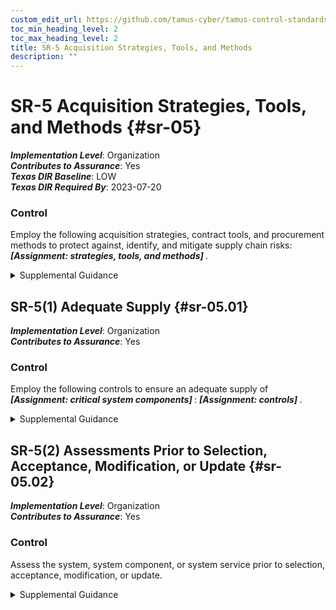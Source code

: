 ```yaml
---
custom_edit_url: https://github.com/tamus-cyber/tamus-control-standards/tree/main/content/tamus.edu/TAMUS_profile.yaml
toc_min_heading_level: 2
toc_max_heading_level: 2
title: SR-5 Acquisition Strategies, Tools, and Methods
description: ""
---
```


# SR-5 Acquisition Strategies, Tools, and Methods {#sr-05}

_**Implementation Level**_: Organization\
_**Contributes to Assurance**_: Yes\
_**Texas DIR Baseline**_: LOW\
_**Texas DIR Required By**_: 2023-07-20

### Control

Employ the following acquisition strategies, contract tools, and procurement methods to protect against, identify, and mitigate supply chain risks: <strong title="sr-05_odp"> <em>[Assignment: strategies, tools, and methods]</em> </strong>.


<details><summary>Supplemental Guidance</summary>The use of the acquisition process provides an important vehicle to protect the supply chain. There are many useful tools and techniques available, including obscuring the end use of a system or system component, using blind or filtered buys, requiring tamper-evident packaging, or using trusted or controlled distribution. The results from a supply chain risk assessment can guide and inform the strategies, tools, and methods that are most applicable to the situation. Tools and techniques may provide protections against unauthorized production, theft, tampering, insertion of counterfeits, insertion of malicious software or backdoors, and poor development practices throughout the system development life cycle. Organizations also consider providing incentives for suppliers who implement controls, promote transparency into their processes and security and privacy practices, provide contract language that addresses the prohibition of tainted or counterfeit components, and restrict purchases from untrustworthy suppliers. Organizations consider providing training, education, and awareness programs for personnel regarding supply chain risk, available mitigation strategies, and when the programs should be employed. Methods for reviewing and protecting development plans, documentation, and evidence are commensurate with the security and privacy requirements of the organization. Contracts may specify documentation protection requirements.</details>


## SR-5(1) Adequate Supply {#sr-05.01}

_**Implementation Level**_: Organization\
_**Contributes to Assurance**_: Yes

### Control

Employ the following controls to ensure an adequate supply of <strong title="sr-05.01_odp.02"> <em>[Assignment: critical system components]</em> </strong>: <strong title="sr-05.01_odp.01"> <em>[Assignment: controls]</em> </strong>.


<details><summary>Supplemental Guidance</summary>Adversaries can attempt to impede organizational operations by disrupting the supply of critical system components or corrupting supplier operations. Organizations may track systems and component mean time to failure to mitigate the loss of temporary or permanent system function. Controls to ensure that adequate supplies of critical system components include the use of multiple suppliers throughout the supply chain for the identified critical components, stockpiling spare components to ensure operation during mission-critical times, and the identification of functionally identical or similar components that may be used, if necessary.</details>


## SR-5(2) Assessments Prior to Selection, Acceptance, Modification, or Update {#sr-05.02}

_**Implementation Level**_: Organization\
_**Contributes to Assurance**_: Yes

### Control

Assess the system, system component, or system service prior to selection, acceptance, modification, or update.


<details><summary>Supplemental Guidance</summary>Organizational personnel or independent, external entities conduct assessments of systems, components, products, tools, and services to uncover evidence of tampering, unintentional and intentional vulnerabilities, or evidence of non-compliance with supply chain controls. These include malicious code, malicious processes, defective software, backdoors, and counterfeits. Assessments can include evaluations; design proposal reviews; visual or physical inspection; static and dynamic analyses; visual, x-ray, or magnetic particle inspections; simulations; white, gray, or black box testing; fuzz testing; stress testing; and penetration testing (see [SR-6(1)](/catalog/sr/sr-06#sr-06.01) ). Evidence generated during assessments is documented for follow-on actions by organizations. The evidence generated during the organizational or independent assessments of supply chain elements may be used to improve supply chain processes and inform the supply chain risk management process. The evidence can be leveraged in follow-on assessments. Evidence and other documentation may be shared in accordance with organizational agreements.</details>
